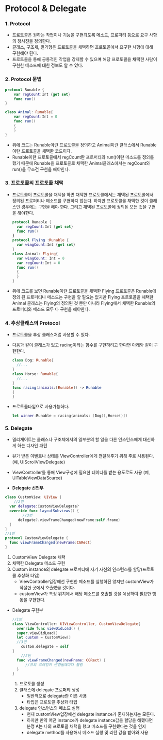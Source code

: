 # Protocol & Delegate

### 1. Protocol

- 프로토콜은 원하는 작업이나 기능을 구현되도록 메소드, 프로퍼티 등으로 요구 사항의 청사진을 정의한다.
- 클래스, 구조체, 열거형은 프로토콜을 채택하면 프로토콜에서 요구한 사항에 대해 구현해야 된다.
- 프로토콜을 통해 공통적인 작업을 강제할 수 있으며 해당 프로토콜을 채택한 사람이 구현한 메소드에 대한 정보도 알 수 있다.



### 2. Protocol 문법

```swift
protocol Runable {
	var regCount:Int {get set}
	func run()
}

class Animal: Runable{
	var regCount:Int = 0
	func run()
	{
	}
}
```

- 위에 코드는 Runable이란 프로토콜을 정의하고 Animal이란 클래스에서 Runable이란 프로토콜을 채택한 코드이다. 
- Runable이란 프로토콜에서 regCount란 프로퍼티와 run()이란 메소드를 정의를 했기 때문에 Runable을 프로토콜로 채택한 Animal클래스에서는 regCount와 run()을 무조건 구현을 해야한다.



### 3. 프로토콜의 프로토콜 채택

- 프로토콜이 프로토콜을 채택을 하면 채택한 프로토콜에서는 채택된 프로토콜에서 정의된 프로퍼티나 메소드를 구현하지 않는다. 하지만 프로토콜을 채택한 것이 클래스인 경우에는  구현을 해야 한다. 그리고 채택된 프로토콜에 정의된 모든 것을 구현을 해야한다.

  ```swift
  protocol Runable {
  	var regCount:Int {get set}
  	func run()
  }
  protocol Flying :Runable {
  	var wingCount:Int {get set}
  }
  class Animal: Flying{
  	var wingCount: Int = 0
  	var regCount:Int = 0
  	func run()
  	{
  	}
  }
  ```

- 위에 코드를 보면 Runable이란 프로토콜을 채택한 Flying 프로토콜은 Runable에 정의 된 프로퍼티나 메소드는 구현을 할 필요는 없지만 Flying 프로토콜을 채택한 Animal 클래스는 Flying의 정의된 것 뿐만 아니라 Flying에서 채택한 Runable의 프로퍼티와 메소드 모두 다 구현을 해야한다.



### 4. 추상클래스의 Protocol

- 프로토콜을 추상 클래스처럼 사용할 수 있다.

- 다음과 같이 클래스가 있고 racing이라는 함수를 구현하려고 한다면 아래와 같이 구현한다.

  ```swift
  class Dog: Runable{
  	//...
  }
  class Horse: Runable{
  	//...
  }
  func racing(animals:[Runable]) -> Runable
  {
  }
  ```

- 프로토콜타입으로 사용가능하다.

  ```swift
  let winner:Runable = racing(animals: [Dog(),Horse()])
  ```



### 5. Delegate

- 델리게이트는 클래스나 구조체에서의 일부분의 할 일을 다른 인스턴스에게 대신하게 하는 디자인 패턴
- 뷰가 받은 이벤트나 상태를 ViewController에게 전달해주기 위해 주로 사용된다. (예, UIScrollViewDelegate)
- ViewController를 통해 View구성에 필요한 데이터를 받는 용도로도 사용 (예, UITableViewDataSource)



-  **Delegate 선언부**

  ```swift
  class CustomView: UIView {
      //2번
  	var delegate:CustomViewDelegate?
  	override func layoutSubviews() {
          //3번
  		delegate?.viewFrameChanged(newFrame:self.frame)
  	}
  }
  //1번
  protocol CustomViewDelegate {
  	func viewFrameChanged(newFrame:CGRect)
  }
  ```

  1. CustomView Delegate 채택
  2. 채택한 Delegate 메소드 구현
  3. Custom instance의 delegate 프로퍼티에 자기 자신의 인스턴스를 할당(프로토콜 추상화 타입)
     - ViewController입장에선 구현한 메소드를 실행하진 않지만 customView가 적절한 곳에서 호출했을 것이다.
     - customView가 특정 위치에서 해당 메소드를 호촐할 것을 예상하여 필요한 행동을 구현한다.

- Delegate 구현부

  ```swift
  //1번
  class ViewController: UIViewController, CustomViewDelegate{
  	override func viewDidLoad() {
  	super.viewDidLoad()
  	let custom = CustomView()
  	//3번
      custom.delegate = self
  }
      //2번
  	func viewFrameChanged(newFrame: CGRect) {
  		//뷰의 프레임이 변경될때마다 불림
  	}
  }
  ```

  1. 프로토콜 생성
  2. 클래스에 delegate 프로퍼티 생성
     - 일반적으로 delegate란 이름 사용
     - 타입은 프로토콜 추상화 타입
  3. delegate 인스턴스의 메소드 실행
     - 현재 customView입장에선 delegate instance가 존재하는지는 모른다.
     - 하지만 만약 어떤 instance가 delegate instance값을 할당을 해했다면 분명 A는 나의 프로토콜 채택을 했고 메소드를 구현했다는 것을 인지
     - delegate method를 사용해서 메소드 실행 및 리턴 값을 받아와 사용